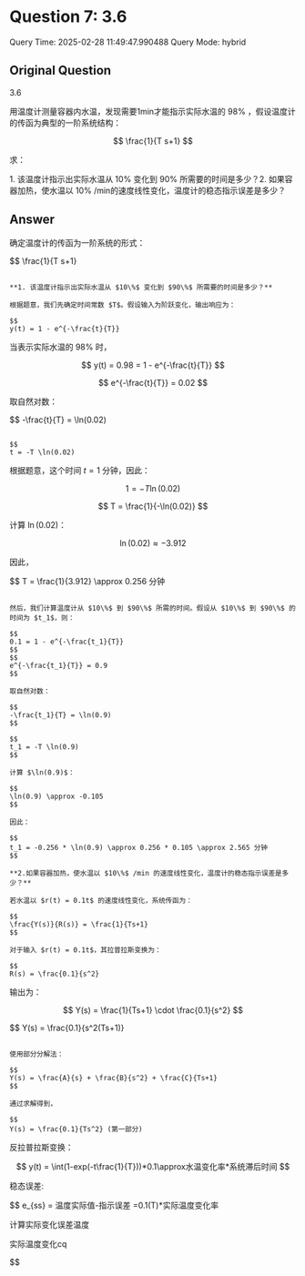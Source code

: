 # Question 7: 3.6

Query Time: 2025-02-28 11:49:47.990488
Query Mode: hybrid

## Original Question
3.6  

用温度计测量容器内水温，发现需要1min才能指示实际水温的 $98\%$ ，假设温度计的传函为典型的一阶系统结构：  

$$
\frac{1}{T s+1}
$$  

求：  

$1.$ 该温度计指示出实际水温从 $10\%$ 变化到 $90\%$ 所需要的时间是多少？2. 如果容器加热，使水温以 $10\%$ /min的速度线性变化，温度计的稳态指示误差是多少？

## Answer
确定温度计的传函为一阶系统的形式：

$$
\frac{1}{T s+1}
```

**1. 该温度计指示出实际水温从 $10\%$ 变化到 $90\%$ 所需要的时间是多少？**

根据题意，我们先确定时间常数 $T$。假设输入为阶跃变化，输出响应为：

$$
y(t) = 1 - e^{-\frac{t}{T}}
```

当表示实际水温的 $98\%$ 时，

$$
y(t) = 0.98 = 1 - e^{-\frac{t}{T}}
$$

$$
e^{-\frac{t}{T}} = 0.02
$$

取自然对数：

$$
-\frac{t}{T} = \ln(0.02)
```

$$
t = -T \ln(0.02)
```

根据题意，这个时间 $t = 1$ 分钟，因此：

$$
1 = -T \ln(0.02)
$$

$$
T = \frac{1}{-\ln(0.02)}
$$

计算 $\ln(0.02)$：

$$
\ln(0.02) \approx -3.912
$$

因此，

$$
T = \frac{1}{3.912} \approx 0.256 分钟 
```

然后，我们计算温度计从 $10\%$ 到 $90\%$ 所需的时间。假设从 $10\%$ 到 $90\%$ 的时间为 $t_1$，则：

$$
0.1 = 1 - e^{-\frac{t_1}{T}}
$$
$$
e^{-\frac{t_1}{T}} = 0.9
$$

取自然对数：

$$
-\frac{t_1}{T} = \ln(0.9)
$$

$$
t_1 = -T \ln(0.9)
$$

计算 $\ln(0.9)$：

$$
\ln(0.9) \approx -0.105
$$

因此：

$$
t_1 = -0.256 * \ln(0.9) \approx 0.256 * 0.105 \approx 2.565 分钟
$$

**2.如果容器加热，使水温以 $10\%$ /min 的速度线性变化，温度计的稳态指示误差是多少？**

若水温以 $r(t) = 0.1t$ 的速度线性变化，系统传函为：

$$
\frac{Y(s)}{R(s)} = \frac{1}{Ts+1}
$$

对于输入 $r(t) = 0.1t$，其拉普拉斯变换为：

$$
R(s) = \frac{0.1}{s^2}
```

输出为：

$$
Y(s) = \frac{1}{Ts+1} \cdot \frac{0.1}{s^2}
$$

$$
Y(s) = \frac{0.1}{s^2(Ts+1)}
```

使用部分分解法：

$$
Y(s) = \frac{A}{s} + \frac{B}{s^2} + \frac{C}{Ts+1}
$$

通过求解得到，

$$
Y(s) = \frac{0.1}{Ts^2} (第一部分)
```

反拉普拉斯变换：

$$
y(t) = \int(1-exp(-t\frac{1}{T}))*0.1\approx水温变化率*系统滞后时间
$$

稳态误差:

$$
e_{ss} = 温度实际值-指示误差
=0.1(T)*实际温度变化率

计算实际变化误差温度

实际温度变化cq

$$